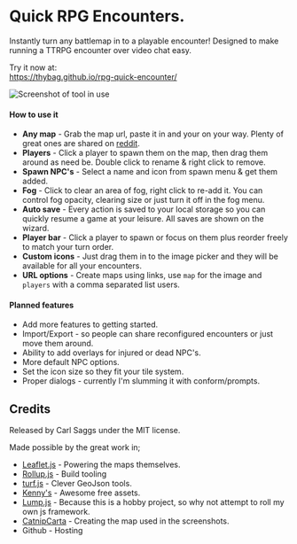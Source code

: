 # Quick RPG Encounters.

Instantly turn any battlemap in to a playable encounter! Designed to make running a TTRPG encounter over video chat easy.

Try it now at:    
https://thybag.github.io/rpg-quick-encounter/

![Screenshot of tool in use](https://user-images.githubusercontent.com/887397/108629349-57dcd880-7457-11eb-819a-754be1eb146e.png)

#### How to use it
* **Any map** - Grab the map url, paste it in and your on your way. Plenty of great ones are shared on [reddit](https://www.reddit.com/r/dndmaps/).
* **Players** - Click a player to spawn them on the map, then drag them around as need be. Double click to rename & right click to remove.    
* **Spawn NPC's** - Select a name and icon from spawn menu & get them added.
* **Fog** - Click to clear an area of fog, right click to re-add it. You can control fog opacity, clearing size or just turn it off in the fog menu.
* **Auto save** - Every action is saved to your local storage so you can quickly resume a game at your leisure. All saves are shown on the wizard.   
* **Player bar** - Click a player to spawn or focus on them plus reorder freely to match your turn order.   
* **Custom icons** - Just drag them in to the image picker and they will be available for all your encounters.
* **URL options** - Create maps using links,  use `map` for the image and `players` with a comma separated list users.

#### Planned features
* Add more features to getting started.
* Import/Export - so people can share reconfigured encounters or just move them around.
* Ability to add overlays for injured or dead NPC's.
* More default NPC options.
* Set the icon size so they fit your tile system.
* Proper dialogs - currently I'm slumming it with conform/prompts.

## Credits
Released by Carl Saggs under the MIT license.

Made possible by the great work in;
* [Leaflet.js](https://leafletjs.com/) - Powering the maps themselves.
* [Rollup.js](https://rollupjs.org/) - Build tooling
* [turf.js](https://turfjs.org/) - Clever GeoJson tools.
* [Kenny's](https://www.kenney.nl/) - Awesome free assets. 
* [Lump.js](https://github.com/thybag/lump.js) - Because this is a hobby project, so why not attempt to roll my own js framework.
* [CatnipCarta](https://www.patreon.com/CatnipCarta) - Creating the map used in the screenshots.
* Github - Hosting
